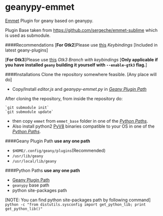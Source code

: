 geanypy-emmet
=============

[Emmet](http://emmet.io/) Plugin for geany based on geanypy.

Plugin Base taken from https://github.com/sergeche/emmet-sublime which is used as submodule.


####Recommendations
[**For Gtk2**]Please use [this](https://github.com/kugel-/geanypy/tree/proxy) *Keybindings* [Included in latest geany-plugins]

[**For Gtk3**]Please use [this](https://github.com/sagarchalise/geanypy/tree/proxy-gtk3) *Gtk3 Branch with keybindings*
[**Only applicable if you have installed `geany` building it yourself with `--enable-gtk3` flag.**]

####Installations
Clone the repository somewhere feasible. [Any place will do]

* Copy/Install *editor.js* and *geanypy-emmet.py* in [*Geany Plugin Path*](#geany-plugin-path)

After  cloning the repository, from inside the repository do:

    `git submodule init`
    `git submodule update`

* then copy `emmet` from `emmet_base` folder in one of the [*Python Paths*](#python-paths).
* Also install python2 [PyV8](https://github.com/emmetio/pyv8-binaries) binaries compatible to your OS in one of the [*Python Paths*](#python-paths).

####Geany Plugin Path
**use any one path**
    
* `$HOME/.config/geany/plugins`(Recommended)
* `/usr/lib/geany`
* `/usr/local/lib/geany`

####Python Paths
**use any one path**

* [Geany Plugin Path](#geany-plugin-path)
* `geanypy` base path
* python site-packages path

[NOTE: You can find python site-packages path by following command]
    `python -c "from distutils.sysconfig import get_python_lib; print get_python_lib()"`



